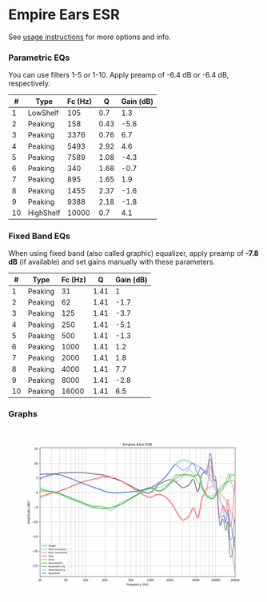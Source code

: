 # Empire Ears ESR
See [usage instructions](https://github.com/jaakkopasanen/AutoEq#usage) for more options and info.

### Parametric EQs
You can use filters 1-5 or 1-10. Apply preamp of -6.4 dB or -6.4 dB, respectively.

|   # | Type      |   Fc (Hz) |    Q |   Gain (dB) |
|-----|-----------|-----------|------|-------------|
|   1 | LowShelf  |       105 | 0.7  |         1.3 |
|   2 | Peaking   |       158 | 0.43 |        -5.6 |
|   3 | Peaking   |      3376 | 0.76 |         6.7 |
|   4 | Peaking   |      5493 | 2.92 |         4.6 |
|   5 | Peaking   |      7589 | 1.08 |        -4.3 |
|   6 | Peaking   |       340 | 1.68 |        -0.7 |
|   7 | Peaking   |       895 | 1.65 |         1.9 |
|   8 | Peaking   |      1455 | 2.37 |        -1.6 |
|   9 | Peaking   |      9388 | 2.18 |        -1.8 |
|  10 | HighShelf |     10000 | 0.7  |         4.1 |

### Fixed Band EQs
When using fixed band (also called graphic) equalizer, apply preamp of **-7.8 dB** (if available) and set gains manually with these parameters.

|   # | Type    |   Fc (Hz) |    Q |   Gain (dB) |
|-----|---------|-----------|------|-------------|
|   1 | Peaking |        31 | 1.41 |         1   |
|   2 | Peaking |        62 | 1.41 |        -1.7 |
|   3 | Peaking |       125 | 1.41 |        -3.7 |
|   4 | Peaking |       250 | 1.41 |        -5.1 |
|   5 | Peaking |       500 | 1.41 |        -1.3 |
|   6 | Peaking |      1000 | 1.41 |         1.2 |
|   7 | Peaking |      2000 | 1.41 |         1.8 |
|   8 | Peaking |      4000 | 1.41 |         7.7 |
|   9 | Peaking |      8000 | 1.41 |        -2.8 |
|  10 | Peaking |     16000 | 1.41 |         6.5 |

### Graphs
![](./Empire%20Ears%20ESR.png)
